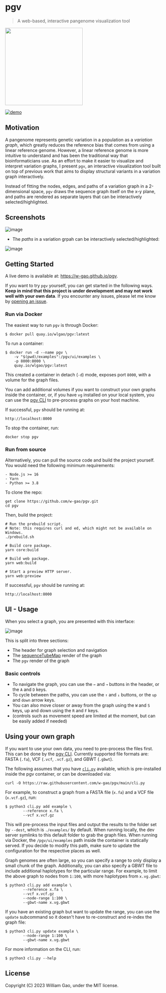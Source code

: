 # pgv

> A web-based, interactive pangenome visualization tool

<img src="https://user-images.githubusercontent.com/20177171/223407059-c04406bd-4b6c-427f-b1c3-106aaad06257.png" width="250px" />

[![demo](https://github.com/w-gao/pgv/actions/workflows/deploy.yml/badge.svg?branch=main)](https://github.com/w-gao/pgv/actions/workflows/deploy.yml)


## Motivation

A pangenome represents genetic variation in a population as a _variation graph_, which greatly reduces the reference
bias that comes from using a linear reference genome. However, a linear reference genome is more intuitive to
understand and has been the traditional way that bioinformaticians use. As an effort to make it easier to visualize
and interpret variation graphs, I present `pgv`, an interactive visualization tool built on top of previous work
that aims to display structural variants in a variation graph interactively.

Instead of fitting the nodes, edges, and paths of a variation graph in a 2-dimensional space, `pgv` draws the sequence
graph itself on the x-y plane, and paths are rendered as separate layers that can be interactively selected/highlighted.


## Screenshots

![image](https://user-images.githubusercontent.com/20177171/223253829-4691fe27-412e-4474-927e-9e246f777885.png)


- The _paths_ in a variation grpah can be interactively selected/highlighted:

![image](https://user-images.githubusercontent.com/20177171/222947953-805d83d4-a556-41d8-963b-0124ba374898.gif)


## Getting Started

A live demo is available at: https://w-gao.github.io/pgv.

If you want to try `pgv` yourself, you can get started in the following ways. **Keep in mind that this project is under
development and may not work well with your own data**. If you encounter any issues, please let me know by
[opening an issue](https://github.com/w-gao/pgv/issues).


### Run via Docker

The easiest way to run `pgv` is through Docker:

```console
$ docker pull quay.io/wlgao/pgv:latest
```

To run a container:

```console
$ docker run -d --name pgv \
    -v "$(pwd)/examples":/pgv/ui/examples \
    -p 8000:8000 \
    quay.io/wlgao/pgv:latest
```

This created a container in detach (`-d`) mode, exposes port `8000`, with a volume for the graph files.

You can add additional volumes if you want to construct your own graphs inside the container, or, if you have `vg`
installed on your local system, you can use the [pgv CLI](./cli.py) to pre-process graphs on your host machine.

If successful, `pgv` should be running at:

```
http://localhost:8000
```

To stop the container, run:

```concole
docker stop pgv
```


### Run from source

Alternatively, you can pull the source code and build the project yourself. You would need the following minimum
requirements:

```
- Node.js >= 16
- Yarn
- Python >= 3.8
```

To clone the repo:

```console
get clone https://github.com/w-gao/pgv.git
cd pgv
```

Then, build the project:

```console
# Run the prebuild script.
# Note: this requires curl and ed, which might not be available on Windows.
./prebuild.sh

# Build core package.
yarn core:build

# Build web package.
yarn web:build

# Start a preview HTTP server.
yarn web:preview
```

If successful, `pgv` should be running at:

```
http://localhost:8000
```


## UI - Usage

When you select a graph, you are presented with this interface:

![image](https://user-images.githubusercontent.com/20177171/223928293-6c678556-dbea-4936-933b-caa04e78333d.png)


This is split into three sections:

- The header for graph selection and navigation
- The [sequenceTubeMap](https://github.com/vgteam/sequenceTubeMap) render of the graph
- The `pgv` render of the graph


### Basic controls

- To navigate the graph, you can use the `←` and `→` buttons in the header, or the `A` and `D` keys.
- To cycle between the paths, you can use the `↑` and `↓` buttons, or the `up` and `down` arrow keys.
- You can also move closer or away from the graph using the `W` and `S` keys, up and down using the `R` and `F` keys.
- (controls such as movement speed are limited at the moment, but can be easily added if needed)


## Using your own graph

If you want to use your own data, you need to pre-process the files first. This can be done by the [pgv CLI](./cli.py).
Currently supported file formats are: FASTA (`.fa`), VCF (`.vcf`, `.vcf.gz`), and GBWT (`.gbwt`).

The following assumes that you have [`cli.py`](./cli.py) available, which is pre-installed inside the pgv container, or
can be downloaded via:

```console
curl -O https://raw.githubusercontent.com/w-gao/pgv/main/cli.py
```


For example, to construct a graph from a FASTA file (`x.fa`) and a VCF file (`x.vcf.gz`), run:

```console
$ python3 cli.py add example \
        --reference x.fa \
        --vcf x.vcf.gz
```

This will pre-process the input files and output the results to the folder set by `--dest`, which is `./examples/` by
default. When running locally, the dev server symlinks to this default folder to grab the graph files. When running via
Docker, the `/pgv/ui/examples` path inside the container is statically served. If you decide to modify this path, make
sure to update the configuration for the respective places as well.

Graph genomes are often large, so you can specify a range to only display a small chunk of the graph. Additionally, you
can also specify a GBWT file to include additional haplotypes for the particular range. For example, to limit the above
graph to nodes from `1:100`, with more haplotypes from `x.vg.gbwt`:

```
$ python3 cli.py add example \
        --reference x.fa \
        --vcf x.vcf.gz
        --node-range 1:100 \
        --gbwt-name x.vg.gbwt
```

If you have an existing graph but want to update the range, you can use the `update` subcommand so it doesn't have to
re-construct and re-index the graph file:

```
$ python3 cli.py update example \
        --node-range 1:100 \
        --gbwt-name x.vg.gbwt
```

For more information on the CLI, run:

```
$ python3 cli.py --help
```


## License

Copyright (C) 2023 William Gao, under the MIT license.
